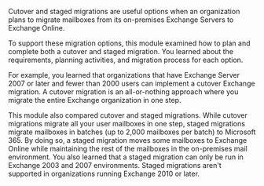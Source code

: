 Cutover and staged migrations are useful options when an organization plans to migrate mailboxes from its on-premises Exchange Servers to Exchange Online.

To support these migration options, this module examined how to plan and complete both a cutover and staged migration. You learned about the requirements, planning activities, and migration process for each option.

For example, you learned that organizations that have Exchange Server 2007 or later and fewer than 2000 users can implement a cutover Exchange migration. A cutover migration is an all-or-nothing approach where you migrate the entire Exchange organization in one step.

This module also compared cutover and staged migrations. While cutover migrations migrate all your user mailboxes in one step, staged migrations migrate mailboxes in batches (up to 2,000 mailboxes per batch) to Microsoft 365. By doing so, a staged migration moves some mailboxes to Exchange Online while maintaining the rest of the mailboxes in the on-premises mail environment. You also learned that a staged migration can only be run in Exchange 2003 and 2007 environments. Staged migrations aren't supported in organizations running Exchange 2010 or later.
